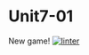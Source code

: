 # Unit7-01
New game!
[![linter](https://github.com/Dania-Liu/Unit7-01/workflows/linter/badge.svg)](https://github.com/marketplace/actions/super-linter)
